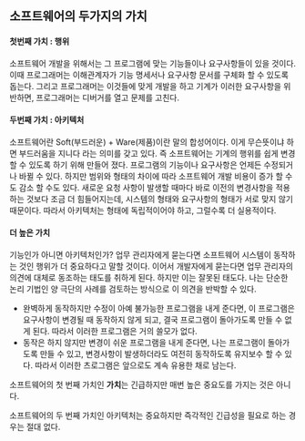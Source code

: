 ## 소프트웨어의 두가지의 가치 

#### 첫번째 가치 : 행위

소프트웨어 개발을 위해서는 그 프로그램에 맞는 기능들이나 요구사항들이 있을 것이다. 이때 프로그래머는 이해관계자가 기능 명세서나 요구사항 문서를 구체화 할 수 있도록 돕는다. 그리고 프로그래머는 이것들에 맞게 개발을 하고 기계가 이러한 요구사항을 위반하면, 프로그래머는 디버거를 열고 문제를 고친다.

#### 두번째 가치 : 아키텍처

소프트웨어란 Soft(부드러운) + Ware(제품)이란 말의 합성어이다. 이게 무슨뜻이냐 하면 부드러움을 지니다 라는 의미를 갖고 있다. 즉 소프트웨어는 기계의 행위를 쉽게 변경할 수 있도록 하기 위해 만들어 졌다. 프로그램의 기능이나 요구사항은 언제든 수정되거나 바뀔 수 있다. 하지만 범위와 형태의 차이에 따라 소프트웨어 개발 비용이 증가 할 수도 감소 할 수도 있다. 새로운 요청 사항이 발생할 때마다 바로 이전의 변경사항을 적용하는 것보다 조금 더 힘들어지는데, 시스템의 형태와 요구사항의 형태가 서로 맞지 않기 때문이다. 따라서 아키텍처는 형태에 독립적이어야 하고, 그럴수록 더 실용적이다.

#### 더 높은 가치

기능인가 아니면 아키텍처인가? 업무 관리자에게 묻는다면 소프트웨어 시스템이 동작하는 것인 행위가 더 중요하다고 말할 것이다. 이어서 개발자에게 묻는다면 업무 관리자의 의견에 대체로 동조하는 태도를 취하게 된다. 하지만 이는 잘못된 태도다. 나는 단순한 논리 기법인 양 극단의 사례를 검토하는 방식으로 이 의견을 반박할 수 있다.

* 완벽하게 동작하지만 수정이 아예 불가능한 프로그램을 내게 준다면, 이 프로그램은 요구사항이 변경될 때 동작하지 않게 되고, 결국 프로그램이 돌아가도록 만들 수 없게 된다. 따라서 이러한 프로그램은 거의 쓸모가 없다.
* 동작은 하지 않지만 변경이 쉬운 프로그램을 내게 준다면, 나는 프로그램이 돌아가도록 만들 수 있고, 변경사항이 발생하더라도 여전히 동작하도록 유지보수 할 수 있다. 따라서 이러한 츠로그램은 앞으로도 계속 유용한 채로 남는다.

소프트웨어의 첫 번째 가치인 **가치**는 긴급하지만 매번 높은 중요도를 가지는 것은 아니다.

소프트웨어의 두 번째 가치인 아키텍처는 중요하지만 즉각적인 긴급성을 필요로 하는 경우는 절대 없다.